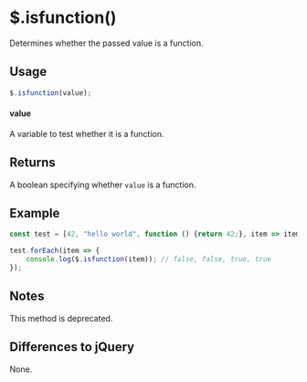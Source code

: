 # $.isfunction()

Determines whether the passed value is a function.

## Usage

```javascript
$.isfunction(value);
```

#### value

A variable to test whether it is a function.

## Returns

A boolean specifying whether `value` is a function.

## Example

```javascript
const test = [42, "hello world", function () {return 42;}, item => item + 42]

test.forEach(item => {
	console.log($.isfunction(item)); // false, false, true, true
});
```

## Notes

This method is deprecated.

## Differences to jQuery

None.
